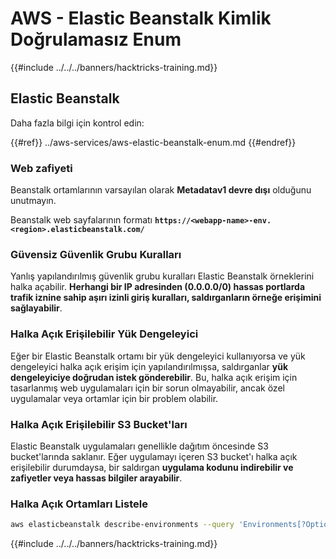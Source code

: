 # AWS - Elastic Beanstalk Kimlik Doğrulamasız Enum

{{#include ../../../banners/hacktricks-training.md}}

## Elastic Beanstalk

Daha fazla bilgi için kontrol edin:

{{#ref}}
../aws-services/aws-elastic-beanstalk-enum.md
{{#endref}}

### Web zafiyeti

Beanstalk ortamlarının varsayılan olarak **Metadatav1 devre dışı** olduğunu unutmayın.

Beanstalk web sayfalarının formatı **`https://<webapp-name>-env.<region>.elasticbeanstalk.com/`**

### Güvensiz Güvenlik Grubu Kuralları

Yanlış yapılandırılmış güvenlik grubu kuralları Elastic Beanstalk örneklerini halka açabilir. **Herhangi bir IP adresinden (0.0.0.0/0) hassas portlarda trafik iznine sahip aşırı izinli giriş kuralları, saldırganların örneğe erişimini sağlayabilir**.

### Halka Açık Erişilebilir Yük Dengeleyici

Eğer bir Elastic Beanstalk ortamı bir yük dengeleyici kullanıyorsa ve yük dengeleyici halka açık erişim için yapılandırılmışsa, saldırganlar **yük dengeleyiciye doğrudan istek gönderebilir**. Bu, halka açık erişim için tasarlanmış web uygulamaları için bir sorun olmayabilir, ancak özel uygulamalar veya ortamlar için bir problem olabilir.

### Halka Açık Erişilebilir S3 Bucket'ları

Elastic Beanstalk uygulamaları genellikle dağıtım öncesinde S3 bucket'larında saklanır. Eğer uygulamayı içeren S3 bucket'ı halka açık erişilebilir durumdaysa, bir saldırgan **uygulama kodunu indirebilir ve zafiyetler veya hassas bilgiler arayabilir**.

### Halka Açık Ortamları Listele
```bash
aws elasticbeanstalk describe-environments --query 'Environments[?OptionSettings[?OptionName==`aws:elbv2:listener:80:defaultProcess` && contains(OptionValue, `redirect`)]].{EnvironmentName:EnvironmentName, ApplicationName:ApplicationName, Status:Status}' --output table
```
{{#include ../../../banners/hacktricks-training.md}}
